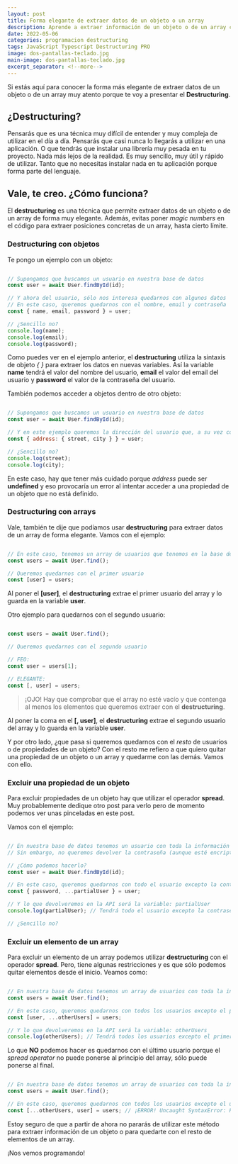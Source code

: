 ```yaml
---
layout: post
title: Forma elegante de extraer datos de un objeto o un array
description: Aprende a extraer información de un objeto o de un array como un auténtico PRO. Utilizando destructuring podrás extraer los datos de un objeto o de un array de forma muy elegante.
date: 2022-05-06
categories: programacion destructuring
tags: JavaScript Typescript Destructuring PRO
image: dos-pantallas-teclado.jpg
main-image: dos-pantallas-teclado.jpg
excerpt_separator: <!--more-->
---
```

Si estás aquí para conocer la forma más elegante de extraer datos de un objeto o de un array muy atento porque te voy a presentar el **Destructuring**.

## ¿Destructuring?
Pensarás que es una técnica muy difícil de entender y muy compleja de utilizar en el día a día. Pensarás que casi nunca lo llegarás a utilizar en una aplicación. O que tendrás que instalar una librería muy pesada en tu proyecto. Nada más lejos de la realidad. Es muy sencillo, muy útil y rápido de utilizar. Tanto que no necesitas instalar nada en tu aplicación porque forma parte del lenguaje.

## Vale, te creo. ¿Cómo funciona?
El **destructuring** es una técnica que permite extraer datos de un objeto o de un array de forma muy elegante. Además, evitas poner *magic numbers* en el código para extraer posiciones concretas de un array, hasta cierto límite.

### Destructuring con objetos
Te pongo un ejemplo con un objeto:

```javascript

// Supongamos que buscamos un usuario en nuestra base de datos
const user = await User.findById(id);

// Y ahora del usuario, sólo nos interesa quedarnos con algunos datos
// En este caso, queremos quedarnos con el nombre, email y contraseña
const { name, email, password } = user;

// ¿Sencillo no?
console.log(name);
console.log(email);
console.log(password);

```

Como puedes ver en el ejemplo anterior, el **destructuring** utiliza la sintaxis de objeto *{* *}* para extraer los datos en nuevas variables. Así la variable **name** tendrá el valor del nombre del usuario, **email** el valor del email del usuario y **password** el valor de la contraseña del usuario.

También podemos acceder a objetos dentro de otro objeto:

```javascript

// Supongamos que buscamos un usuario en nuestra base de datos
const user = await User.findById(id);

// Y en este ejemplo queremos la dirección del usuario que, a su vez contiene, una dirección
const { address: { street, city } } = user;

// ¿Sencillo no?
console.log(street);
console.log(city);

```

En este caso, hay que tener más cuidado porque *address* puede ser **undefined** y eso provocaría un error al intentar acceder a una propiedad de un objeto que no está definido.

### Destructuring con arrays
Vale, también te dije que podíamos usar **destructuring** para extraer datos de un array de forma elegante. Vamos con el ejemplo:

```javascript

// En este caso, tenemos un array de usuarios que tenemos en la base de datos
const users = await User.find();

// Queremos quedarnos con el primer usuario
const [user] = users;

```

Al poner el **[user]**, el **destructuring** extrae el primer usuario del array y lo guarda en la variable **user**.

Otro ejemplo para quedarnos con el segundo usuario:

```javascript

const users = await User.find();

// Queremos quedarnos con el segundo usuario

// FEO:
const user = users[1];

// ELEGANTE:
const [, user] = users;

```
> ¡OJO! Hay que comprobar que el array no esté vacío y que contenga al menos los elementos que queremos extraer con el **destructuring**.

Al poner la coma en el **[, user]**, el **destructuring** extrae el segundo usuario del array y lo guarda en la variable **user**.

Y por otro lado, ¿que pasa si queremos quedarnos con el *resto* de usuarios o de propiedades de un objeto? Con el resto me refiero a que quiero quitar una propiedad de un objeto o un array y quedarme con las demás. Vamos con ello.

### Excluir una propiedad de un objeto
Para excluir propiedades de un objeto hay que utilizar el operador **spread**. Muy probablemente dedique otro post para verlo pero de momento podemos ver unas pinceladas en este post.

Vamos con el ejemplo:

```javascript

// En nuestra base de datos tenemos un usuario con toda la información
// Sin embargo, no queremos devolver la contraseña (aunque esté encriptada). Para no exponer esta información.

// ¿Cómo podemos hacerlo?
const user = await User.findById(id);

// En este caso, queremos quedarnos con todo el usuario excepto la contraseña
const { password, ...partialUser } = user;

// Y lo que devolveremos en la API será la variable: partialUser
console.log(partialUser); // Tendrá todo el usuario excepto la contraseña

// ¿Sencillo no?

```

### Excluir un elemento de un array
Para excluir un elemento de un array podemos utilizar **destructuring** con el operador **spread**. Pero, tiene algunas restricciones y es que sólo podemos quitar elementos desde el inicio. Veamos como:

```javascript

// En nuestra base de datos tenemos un array de usuarios con toda la información
const users = await User.find();

// En este caso, queremos quedarnos con todos los usuarios excepto el primero
const [user, ...otherUsers] = users;

// Y lo que devolveremos en la API será la variable: otherUsers
console.log(otherUsers); // Tendrá todos los usuarios excepto el primero

``` 

Lo que **NO** podemos hacer es quedarnos con el último usuario porque el *spread operator* no puede ponerse al principio del array, sólo puede ponerse al final.

```javascript

// En nuestra base de datos tenemos un array de usuarios con toda la información
const users = await User.find();

// En este caso, queremos quedarnos con todos los usuarios excepto el último
const [...otherUsers, user] = users; // ¡ERROR! Uncaught SyntaxError: Rest element must be last element

```

Estoy seguro de que a partir de ahora no pararás de utilizar este método para extraer información de un objeto o para quedarte con el resto de elementos de un array.

¡Nos vemos programando!

